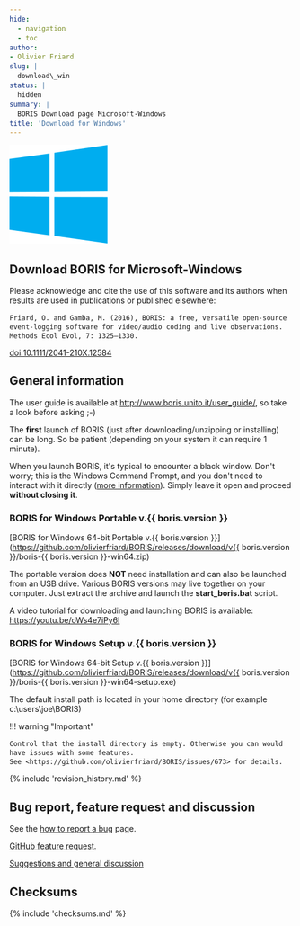 ```yaml
---
hide:
  - navigation
  - toc
author:
- Olivier Friard
slug: |
  download\_win
status: |
  hidden
summary: |
  BORIS Download page Microsoft-Windows
title: 'Download for Windows'
---
```


![microsoft windows logo](/images/windows_logo.svg)

## Download BORIS for Microsoft-Windows

Please acknowledge and cite the use of this software and its authors
when results are used in publications or published elsewhere:

``` {.text}
Friard, O. and Gamba, M. (2016), BORIS: a free, versatile open-source event-logging software for video/audio coding and live observations. Methods Ecol Evol, 7: 1325–1330.
```

[doi:10.1111/2041-210X.12584](http://onlinelibrary.wiley.com/doi/10.1111/2041-210X.12584/abstract)

## General information

The user guide is available at <http://www.boris.unito.it/user_guide/>, so take a look before asking ;-)

The **first** launch of BORIS (just after downloading/unzipping or
installing) can be long. So be patient (depending on your system it can
require 1 minute).


When you launch BORIS, it's typical to encounter a black window. Don't worry; this is the Windows Command Prompt, and you don't need to interact with it directly ([more information](https://www.lifewire.com/command-prompt-2625840)). Simply leave it open and proceed **without closing it**.




### BORIS for Windows Portable v.{{ boris.version }}


[BORIS for Windows 64-bit Portable
v.{{ boris.version }}](https://github.com/olivierfriard/BORIS/releases/download/v{{ boris.version }}/boris-{{ boris.version }}-win64.zip)

The portable version does **NOT** need installation and can also be
launched from an USB drive. Various BORIS versions may live together on
your computer. Just extract the archive and launch the
**start\_boris.bat** script.

A video tutorial for downloading and launching BORIS is available:
<https://youtu.be/oWs4e7iPy6I>





### BORIS for Windows Setup v.{{ boris.version }}


[BORIS for Windows 64-bit Setup v.{{ boris.version }}](https://github.com/olivierfriard/BORIS/releases/download/v{{ boris.version }}/boris-{{ boris.version }}-win64-setup.exe)

The default install path is located in your home directory (for example
c:\\users\\joe\\BORIS)


!!! warning "Important"

    Control that the install directory is empty. Otherwise you can would
    have issues with some features.
    See <https://github.com/olivierfriard/BORIS/issues/673> for details.



{% include 'revision_history.md' %}





## Bug report, feature request and discussion


See the [how to report a bug](report_a_bug.md) page.

[GitHub feature request](https://github.com/olivierfriard/BORIS/issues/new?assignees=&labels=feature+request&template=feature_request.md&title=).

[Suggestions and general discussion](https://github.com/olivierfriard/BORIS/discussions)


## Checksums

{% include 'checksums.md' %}

